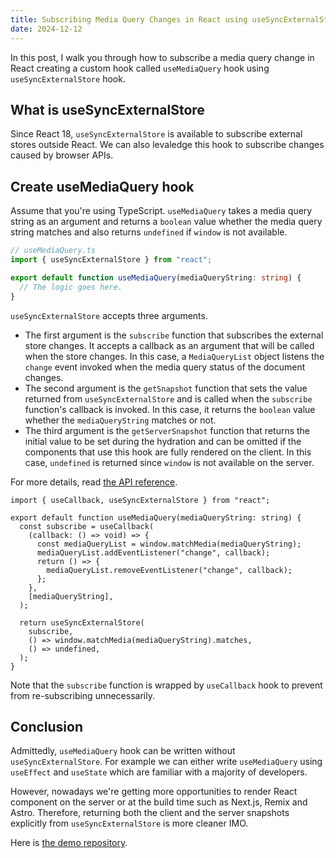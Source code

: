 ```yaml
---
title: Subscribing Media Query Changes in React using useSyncExternalStore
date: 2024-12-12
---
```


In this post, I walk you through how to subscribe a media query change in React
creating a custom hook called `useMediaQuery` hook using `useSyncExternalStore`
hook.

## What is useSyncExternalStore

Since React 18, `useSyncExternalStore` is available to subscribe external stores
outside React. We can also levaledge this hook to subscribe changes caused by
browser APIs.

## Create useMediaQuery hook

Assume that you're using TypeScript. `useMediaQuery` takes a media query string
as an argument and returns a `boolean` value whether the media query string
matches and also returns `undefined` if `window` is not available.

```typescript
// useMediaQuery.ts
import { useSyncExternalStore } from "react";

export default function useMediaQuery(mediaQueryString: string) {
  // The logic goes here.
}
```

`useSyncExternalStore` accepts three arguments.

- The first argument is the `subscribe` function that subscribes the external
  store changes. It accepts a callback as an argument that will be called when
  the store changes. In this case, a `MediaQueryList` object listens the
  `change` event invoked when the media query status of the document changes.
- The second argument is the `getSnapshot` function that sets the value returned
  from `useSyncExternalStore` and is called when the `subscribe` function's
  callback is invoked. In this case, it returns the `boolean` value whether the
  `mediaQueryString` matches or not.
- The third argument is the `getServerSnapshot` function that returns the
  initial value to be set during the hydration and can be omitted if the
  components that use this hook are fully rendered on the client. In this case,
  `undefined` is returned since `window` is not available on the server.

For more details, read
[the API reference](https://react.dev/reference/react/useSyncExternalStore).

```tsx
import { useCallback, useSyncExternalStore } from "react";

export default function useMediaQuery(mediaQueryString: string) {
  const subscribe = useCallback(
    (callback: () => void) => {
      const mediaQueryList = window.matchMedia(mediaQueryString);
      mediaQueryList.addEventListener("change", callback);
      return () => {
        mediaQueryList.removeEventListener("change", callback);
      };
    },
    [mediaQueryString],
  );

  return useSyncExternalStore(
    subscribe,
    () => window.matchMedia(mediaQueryString).matches,
    () => undefined,
  );
}
```

Note that the `subscribe` function is wrapped by `useCallback` hook to prevent
from re-subscribing unnecessarily.

## Conclusion

Admittedly, `useMediaQuery` hook can be written without `useSyncExternalStore`.
For example we can either write `useMediaQuery` using `useEffect` and `useState`
which are familiar with a majority of developers.

However, nowadays we're getting more opportunities to render React component on
the server or at the build time such as Next.js, Remix and Astro. Therefore,
returning both the client and the server snapshots explicitly from
`useSyncExternalStore` is more cleaner IMO.

Here is
[the demo repository](https://github.com/m-kawafuji/use-syncexternalstore-demo).
